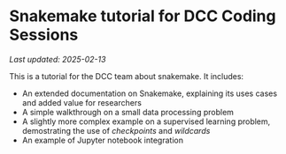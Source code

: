# Snakemake tutorial for DCC Coding Sessions

*Last updated: 2025-02-13*

This is a tutorial for the DCC team about snakemake. It includes:

- An extended documentation on Snakemake, explaining its uses cases and added value for researchers
- A simple walkthrough on a small data processing problem
- A slightly more complex example on a supervised learning problem, demostrating the use of *checkpoints* and *wildcards*
- An example of Jupyter notebook integration